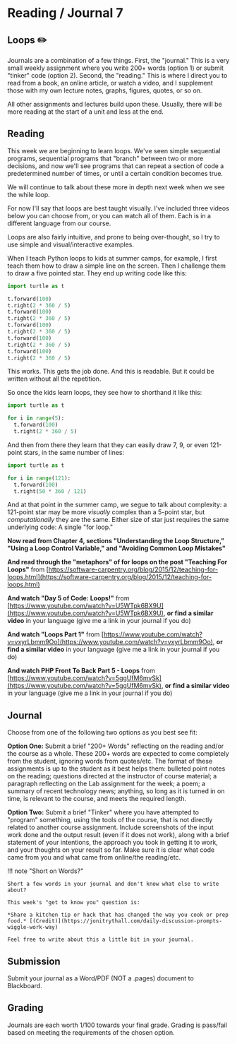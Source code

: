 # Reading / Journal 7

## Loops ✏️

Journals are a combination of a few things. First, the "journal." This is a very small weekly assignment where you write 200+ words (option 1) or submit  "tinker" code (option 2). Second, the "reading." This is where I direct you to read from a book, an online article, or watch a video, and I supplement those with my own lecture notes, graphs, figures, quotes, or so on.

All other assignments and lectures build upon these. Usually, there will be more reading at the start of a unit and less at the end.

## Reading

This week we are beginning to learn loops. We've seen simple sequential programs, sequential programs that "branch" between two or more decisions, and now we'll see programs that can repeat a section of code a predetermined number of times, or until a certain condition becomes true.

We will continue to talk about these more in depth next week when we see the while loop.

For now I'll say that loops are best taught visually. I've included three videos below you can choose from, or you can watch all of them. Each is in a different language from our course.

Loops are also fairly intuitive, and prone to being over-thought, so I try to use simple and visual/interactive examples.

When I teach Python loops to kids at summer camps, for example, I first teach them how to draw a simple line on the screen. Then I challenge them to draw a five pointed star. They end up writing code like this:

```py
import turtle as t

t.forward(100)
t.right(2 * 360 / 5)
t.forward(100)
t.right(2 * 360 / 5)
t.forward(100)
t.right(2 * 360 / 5)
t.forward(100)
t.right(2 * 360 / 5)
t.forward(100)
t.right(2 * 360 / 5)
```

This works. This gets the job done. And this is readable. But it could be written without all the repetition.

So once the kids learn loops, they see how to shorthand it like this:

```py
import turtle as t

for i in range(5):
  t.forward(100)
  t.right(2 * 360 / 5)
```

And then from there they learn that they can easily draw 7, 9, or even 121-point stars, in the same number of lines:

```py
import turtle as t

for i in range(121):
  t.forward(100)
  t.right(50 * 360 / 121)
```

And at that point in the summer camp, we segue to talk about complexity: a 121-point star may be more *visually* complex than a 5-point star, but *computationally* they are the same. Either size of star just requires the same underlying code: A single "for loop."

**Now read from Chapter 4, sections "Understanding the Loop Structure," "Using a Loop Control Variable," and "Avoiding Common Loop Mistakes"**

**And read through the "metaphors" of for loops on the post "Teaching For Loops"** from [https://software-carpentry.org/blog/2015/12/teaching-for-loops.html](https://software-carpentry.org/blog/2015/12/teaching-for-loops.html)

**And watch "Day 5 of Code: Loops!"** from [https://www.youtube.com/watch?v=U5WTpk6BX9U](https://www.youtube.com/watch?v=U5WTpk6BX9U), **or find a similar video** in your language (give me a link in your journal if you do)

**And watch "Loops Part 1"** from [https://www.youtube.com/watch?v=vxyrLbmm9Oo](https://www.youtube.com/watch?v=vxyrLbmm9Oo), **or find a similar video** in your language (give me a link in your journal if you do)

**And watch PHP Front To Back Part 5 - Loops** from [https://www.youtube.com/watch?v=5ggUfM6mvSk](https://www.youtube.com/watch?v=5ggUfM6mvSk), **or find a similar video** in your language (give me a link in your journal if you do)

## Journal

Choose from one of the following two options as you best see fit:

**Option One:** Submit a brief "200+ Words" reflecting on the reading and/or the course as a whole. These 200+ words are expected to come completely from the student, ignoring words from quotes/etc. The format of these assignments is up to the student as it best helps them: bulleted point notes on the reading; questions directed at the instructor of course material; a paragraph reflecting on the Lab assignment for the week; a poem; a summary of recent technology news; anything, so long as it is turned in on time, is relevant to the course, and meets the required length. 

**Option Two:** Submit a brief "Tinker" where you have attempted to "program" something, using the tools of the course, that is not directly related to another course assignment. Include screenshots of the input work done and the output result (even if it does not work), along with a brief statement of your intentions, the approach you took in getting it to work, and your thoughts on your result so far. Make sure it is clear what code came from you and what came from online/the reading/etc.

!!! note "Short on Words?"
    
    Short a few words in your journal and don't know what else to write about?

    This week's "get to know you" question is:

    *Share a kitchen tip or hack that has changed the way you cook or prep food.* [(Credit)](https://jonitrythall.com/daily-discussion-prompts-wiggle-work-way)

    Feel free to write about this a little bit in your journal.

## Submission

Submit your journal as a Word/PDF (NOT a .pages) document to Blackboard.

## Grading

Journals are each worth 1/100 towards your final grade. Grading is pass/fail based on meeting the requirements of the chosen option.